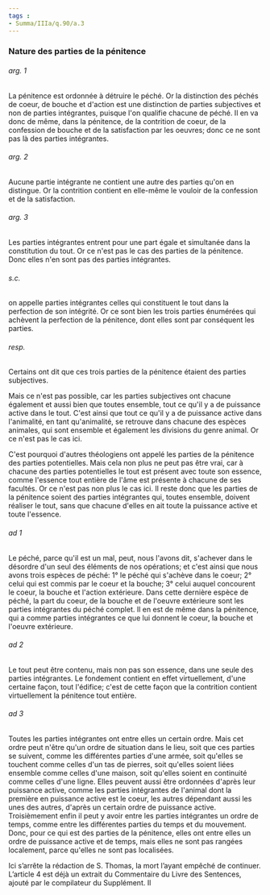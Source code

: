 ```yaml
---
tags : 
- Summa/IIIa/q.90/a.3
---
```


### Nature des parties de la pénitence

###### arg. 1
La pénitence est ordonnée à détruire le péché. Or la distinction des péchés de coeur, de bouche et d'action est une distinction de parties subjectives et non de parties intégrantes, puisque l'on qualifie chacune de péché. Il en va donc de même, dans la pénitence, de la contrition de coeur, de la confession de bouche et de la satisfaction par les oeuvres; donc ce ne sont pas là des parties intégrantes. 

###### arg. 2
Aucune partie intégrante ne contient une autre des parties qu'on en distingue. Or la contrition contient en elle-même le vouloir de la confession et de la satisfaction. 

###### arg. 3
Les parties intégrantes entrent pour une part égale et simultanée dans la constitution du tout. Or ce n'est pas le cas des parties de la pénitence. Donc elles n'en sont pas des parties intégrantes. 

###### s.c.
on appelle parties intégrantes celles qui constituent le tout dans la perfection de son intégrité. Or ce sont bien les trois parties énumérées qui achèvent la perfection de la pénitence, dont elles sont par conséquent les parties. 

###### resp.
Certains ont dit que ces trois parties de la pénitence étaient des parties subjectives. 

Mais ce n'est pas possible, car les parties subjectives ont chacune également et aussi bien que toutes ensemble, tout ce qu'il y a de puissance active dans le tout. C'est ainsi que tout ce qu'il y a de puissance active dans l'animalité, en tant qu'animalité, se retrouve dans chacune des espèces animales, qui sont ensemble et également les divisions du genre animal. Or ce n'est pas le cas ici. 

C'est pourquoi d'autres théologiens ont appelé les parties de la pénitence des parties potentielles. Mais cela non plus ne peut pas être vrai, car à chacune des parties potentielles le tout est présent avec toute son essence, comme l'essence tout entière de l'âme est présente à chacune de ses facultés. Or ce n'est pas non plus le cas ici. Il reste donc que les parties de la pénitence soient des parties intégrantes qui, toutes ensemble, doivent réaliser le tout, sans que chacune d'elles en ait toute la puissance active et toute l'essence. 

###### ad 1
Le péché, parce qu'il est un mal, peut, nous l'avons dit, s'achever dans le désordre d'un seul des éléments de nos opérations; et c'est ainsi que nous avons trois espèces de péché: 1° le péché qui s'achève dans le coeur; 2° celui qui est commis par le coeur et la bouche; 3° celui auquel concourent le coeur, la bouche et l'action extérieure. Dans cette dernière espèce de péché, la part du coeur, de la bouche et de l'oeuvre extérieure sont les parties intégrantes du péché complet. Il en est de même dans la pénitence, qui a comme parties intégrantes ce que lui donnent le coeur, la bouche et l'oeuvre extérieure. 

###### ad 2
Le tout peut être contenu, mais non pas son essence, dans une seule des parties intégrantes. Le fondement contient en effet virtuellement, d'une certaine façon, tout l'édifice; c'est de cette façon que la contrition contient virtuellement la pénitence tout entière. 

###### ad 3
Toutes les parties intégrantes ont entre elles un certain ordre. Mais cet ordre peut n'être qu'un ordre de situation dans le lieu, soit que ces parties se suivent, comme les différentes parties d'une armée, soit qu'elles se touchent comme celles d'un tas de pierres, soit qu'elles soient liées ensemble comme celles d'une maison, soit qu'elles soient en continuité comme celles d'une ligne. Elles peuvent aussi être ordonnées d'après leur puissance active, comme les parties intégrantes de l'animal dont la première en puissance active est le coeur, les autres dépendant aussi les unes des autres, d'après un certain ordre de puissance active. Troisièmement enfin il peut y avoir entre les parties intégrantes un ordre de temps, comme entre les différentes parties du temps et du mouvement. Donc, pour ce qui est des parties de la pénitence, elles ont entre elles un ordre de puissance active et de temps, mais elles ne sont pas rangées localement, parce qu'elles ne sont pas localisées. 

Ici s’arrête la rédaction de S. Thomas, la mort l’ayant empêché de continuer. L’article 4 est déjà un extrait du Commentaire du Livre des Sentences, ajouté par le compilateur du Supplément. Il  



